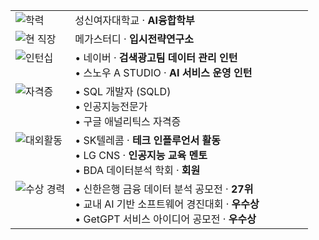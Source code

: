 <table width="100%">
  <tr>
    <td width="20%" align="left" valign="top">
      <img src="https://img.shields.io/badge/🎓%20학력-FFE08A?style=flat-square" alt="학력">
    </td>
    <td align="left" valign="top">
      성신여자대학교 · <b>AI융합학부</b>
    </td>
  </tr>

  <tr>
    <td align="left" valign="top">
      <img src="https://img.shields.io/badge/🏢%20현%20직장-FFE08A?style=flat-square" alt="현 직장">
    </td>
    <td align="left" valign="top">
      메가스터디 · <b>입시전략연구소</b>
    </td>
  </tr>

  <tr>
    <td align="left" valign="top">
      <img src="https://img.shields.io/badge/💼%20인턴십-FFE08A?style=flat-square" alt="인턴십">
    </td>
    <td align="left" valign="top">
      • 네이버 · <b>검색광고팀 데이터 관리 인턴</b><br>
      • 스노우 A STUDIO · <b>AI 서비스 운영 인턴</b>
    </td>
  </tr>

  <tr>
    <td align="left" valign="top">
      <img src="https://img.shields.io/badge/🏆%20자격증-FFE08A?style=flat-square" alt="자격증">
    </td>
    <td align="left" valign="top">
      • SQL 개발자 (SQLD)<br>
      • 인공지능전문가<br>
      • 구글 애널리틱스 자격증
    </td>
  </tr>

  <tr>
    <td align="left" valign="top">
      <img src="https://img.shields.io/badge/🌐%20대외활동-FFE08A?style=flat-square" alt="대외활동">
    </td>
    <td align="left" valign="top">
      • SK텔레콤 · <b>테크 인플루언서 활동</b><br>
      • LG CNS · <b>인공지능 교육 멘토</b><br>
      • BDA 데이터분석 학회 · <b>회원</b>
    </td>
  </tr>

  <tr>
    <td align="left" valign="top">
      <img src="https://img.shields.io/badge/🥇%20수상%20경력-FFE08A?style=flat-square" alt="수상 경력">
    </td>
    <td align="left" valign="top">
      • 신한은행 금융 데이터 분석 공모전 · <b>27위</b><br>
      • 교내 AI 기반 소프트웨어 경진대회 · <b>우수상</b><br>
      • GetGPT 서비스 아이디어 공모전 · <b>우수상</b>
    </td>
  </tr>
</table>
